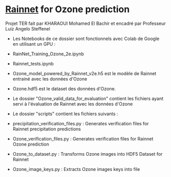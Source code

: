 # [Rainnet](https://github.com/hydrogo/rainnet) for Ozone prediction
Projet TER fait par KHARAOUI Mohamed El Bachir et encadré par Professeur Luiz Angelo Steffenel


* Les Notebooks de ce dossier sont fonctionnels avec Colab de Google en utilisant un GPU :

 * RainNet_Training_Ozone_2e.ipynb

 * Rainnet_tests.ipynb


* Ozone_model_powered_by_Rainnet_v2e.h5 est le modèle de Rainnet entrainé avec les données d'Ozone

* Ozone.hdf5 est le dataset des données d'Ozone.


* Le dossier "Ozone_valid_data_for_evaluation" contient les fichiers ayant servi à l'évaluation
de Rainnet avec les données d'Ozone

* Le dossier "scripts" contient les fichiers suivants : 

 * precipitation_verification_files.py : Generates verification files for Rainnet precipitation predictions

 * Ozone_verification_files.py : Generates verification files for Rainnet Ozone prediction
 * Ozone_to_dataset.py : Transforms Ozone images into HDF5 Dataset for Rainnet
 * Ozone_image_keys.py : Extracts Ozone images keys into file


